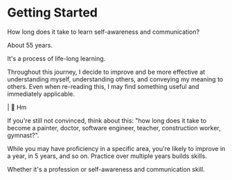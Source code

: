 # Getting Started

How long does it take to learn self-awareness and communication?&#x20;

About 55 years.

It's a process of life-long learning.

Throughout this journey, I decide to improve and be more effective at understanding myself, understanding others, and conveying my meaning to others. Even when re-reading this, I may find something useful and immediately applicable.&#x20;

\| 🦝 Hm

If you're still not convinced, think about this: "how long does it take to become a painter, doctor, software engineer, teacher, construction worker, gymnast?".&#x20;

While you may have proficiency in a specific area, you're likely to improve in a year, in 5 years, and so on. Practice over multiple years builds skills.&#x20;

Whether it's a profession or self-awareness and communication skill.
